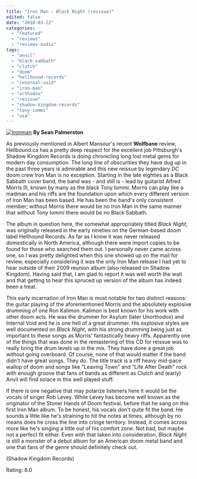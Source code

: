 ```yaml
---
title: "Iron Man - Black Night (reissue)"
edited: false
date: "2010-03-22"
categories:
  - "featured"
  - "reviews"
  - "reviews-audio"
tags:
  - "anvil"
  - "black-sabbath"
  - "clutch"
  - "doom"
  - "hellhound-records"
  - "internal-void"
  - "iron-man"
  - "orthodox"
  - "reissue"
  - "shadow-kingdom-records"
  - "tony-iommi"
  - "usa"
---
```


[![ironman](http://www.hellbound.ca/wp-content/uploads/2010/03/ironman-300x282.jpg "ironman")](http://www.hellbound.ca/wp-content/uploads/2010/03/ironman.jpg) **By Sean Palmerston**

As previously mentioned in Albert Mansour's recent **Wolfbane** review, Hellbound.ca has a pretty deep respect for the excellent job Pittsburgh's Shadow Kingdom Records is doing chronicling long lost metal gems for modern day consumption. The long line of obscurities they have dug up in the past three years is admirable and this new reissue by legendary DC doom crew Iron Man is no exception. Starting in the late eighties as a Black Sabbath cover band, the band was - and still is - lead by guitarist Alfred Morris III, known by many as the black Tony Iommi. Morris can play like a madman and his riffs are the foundation upon which every different version of Iron Man has been based. He has been the band's only consistent member; without Morris there would be no Iron Man in the same manner that without Tony Iommi there would be no Black Sabbath.

The album in question here, the somewhat appropriately titled _Black Night_, was originally released in the early nineties on the German-based doom label Hellhound Records. As far as I know it was never released domestically in North America, although there were import copies to be found for those who searched them out. I personally never came across one, so I was pretty delighted when this one showed up on the mail for review, especially considering it was the only Iron Man release I had yet to hear outside of their 2009 reunion album (also released on Shadow Kingdom). Having said that, I am glad to report it was well worth the wait and that getting to hear this spruced up version of the album has indeed been a treat.

This early incarnation of Iron Man is most notable for two distinct reasons: the guitar playing of the aforementioned Morris and the absolutely explosive drumming of one Ron Kalimon. Kalimon is best known for his work with other doom acts. He was the drummer for Asylum (later Unorthodox) and Internal Void and he is one hell of a great drummer. His explosive styles are well documented on _Black Night_, with his strong drumming being just as important to these songs as Morris' fantastically heavy riffs. Apparently one of the things that was done in the remastering of this CD for reissue was to really bring the drum levels up in the mix. They have done a great job without going overboard. Of course, none of that would matter if the band didn't have great songs. They do. The title track is a riff heavy mid-pace wallop of doom and songs like "Leaving Town" and "Life After Death" rock with enough groove that fans of bands as different as Clutch and (early) Anvil will find solace in this well played stuff.

If there is one negative that may polarize listeners here it would be the vocals of singer Rob Levey. While Levey has become well known as the originator of the Stoner Hands of Doom festival, before that he sang on this first Iron Man album. To be honest, his vocals don't quite fit the band. He sounds a little like he's straining to hit the notes at times, although by no means does he cross the line into cringe territory. Instead, it comes across more like he's singing a little out of his comfort zone. Not bad, but maybe not a perfect fit either. Even with that taken into consideration, _Black Night_ is still a monster of a debut album for an American doom metal band and one that fans of the genre should definitely check out.

(Shadow Kingdom Records)

Rating: 8.0
